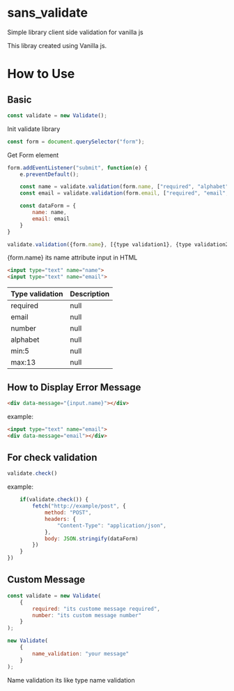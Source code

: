 # sans_validate
Simple library client side validation for vanilla js

This libray created using Vanilla js.

# How to Use

## Basic
```js
const validate = new Validate();
```
Init validate library

```js
const form = document.querySelector("form");
```
Get Form element

```js
form.addEventListener("submit", function(e) {
    e.preventDefault();

    const name = validate.validation(form.name, ["required", "alphabet", "min:5"]);
    const email = validate.validation(form.email, ["required", "email", "max:10"]);

    const dataForm = {
        name: name,
        email: email
    }
}
```
```js
validate.validation({form.name}, [{type validation1}, {type validation2}]);
```
{form.name} its name attribute input in HTML 
```html
<input type="text" name="name">
<input type="text" name="email">
```

| Type validation   | Description   |
|-----------|-----------|
| required  | null  |
| email  | null  |
| number  | null  |
| alphabet  | null  |
| min:5  | null  |
| max:13  | null  |


## How to Display Error Message
```html
<div data-message="{input.name}"></div>
```
example:
```html
<input type="text" name="email">
<div data-message="email"></div>
```

## For check validation
```js
validate.check()
```
example:
```js
    if(validate.check()) {
        fetch("http://example/post", {
            method: "POST",
            headers: {
                "Content-Type": "application/json",
            },
            body: JSON.stringify(dataForm)
        })
    }
})
```
## Custom Message
```js
const validate = new Validate(
    {
        required: "its custome message required",
        number: "its custom message number"
    }
);
```
```js
new Validate(
    {
        name_validation: "your message"
    }
);
```
Name validation its like type name validation
